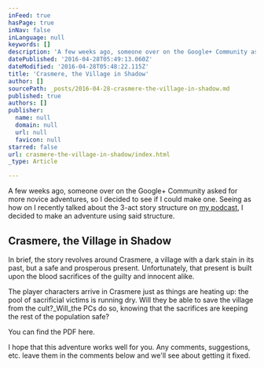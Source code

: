 ```yaml
---
inFeed: true
hasPage: true
inNav: false
inLanguage: null
keywords: []
description: 'A few weeks ago, someone over on the Google+ Community asked for more novice adventures, so I decided to see if I could make one. Seeing as how on I recently talked about the 3-act story structure on my podcast, I decided to make an adventure using said structure.'
datePublished: '2016-04-28T05:49:13.060Z'
dateModified: '2016-04-28T05:48:22.115Z'
title: 'Crasmere, the Village in Shadow'
author: []
sourcePath: _posts/2016-04-28-crasmere-the-village-in-shadow.md
published: true
authors: []
publisher:
  name: null
  domain: null
  url: null
  favicon: null
starred: false
url: crasmere-the-village-in-shadow/index.html
_type: Article

---
```

A few weeks ago, someone over on the Google+ Community asked for more novice adventures, so I decided to see if I could make one. Seeing as how on I recently talked about the 3-act story structure on [my podcast][0], I decided to make an adventure using said structure.

## Crasmere, the Village in Shadow

In brief, the story revolves around Crasmere, a village with a dark stain in its past, but a safe and prosperous present. Unfortunately, that present is built upon the blood sacrifices of the guilty and innocent alike.

The player characters arrive in Crasmere just as things are heating up: the pool of sacrificial victims is running dry. Will they be able to save the village from the cult?_Will_the PCs do so, knowing that the sacrifices are keeping the rest of the population safe?

You can find the PDF here.

I hope that this adventure works well for you. Any comments, suggestions, etc. leave them in the comments below and we'll see about getting it fixed.

[0]: http://sharkbonepodcast.com/2016/04/podchatter14/
